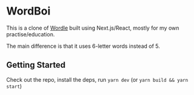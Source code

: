 # WordBoi

This is a clone of [Wordle][wordle] built using Next.js/React, mostly for my own practise/education.

The main difference is that it uses 6-letter words instead of 5.

## Getting Started

Check out the repo, install the deps, run `yarn dev` (or `yarn build && yarn start`)


[wordle]: https://www.nytimes.com/games/wordle/index.html
